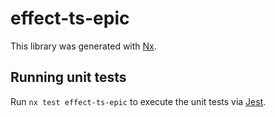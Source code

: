 # effect-ts-epic

This library was generated with [Nx](https://nx.dev).

## Running unit tests

Run `nx test effect-ts-epic` to execute the unit tests via [Jest](https://jestjs.io).
